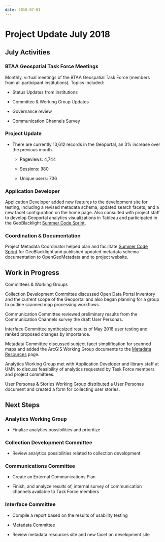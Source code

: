 ```yaml
---
date: 2018-07-01
---
```

# Project Update July 2018
<!-- more -->

## July Activities

### BTAA Geospatial Task Force Meetings

Monthly, virtual meetings of the BTAA Geospatial Task Force (members
from all participant institutions). Topics included:

-   Status Updates from institutions

-   Committee & Working Group Updates

-   Governance review

-   Communication Channels Survey

### Project Update

-   There are currently 13,612 records in the Geoportal, an 3% increase
    over the previous month.
    
    -   Pageviews: 4,744

    -   Sessions: 980

    -   Unique users: 736

### Application Developer

Application Developer added new features to the development site for
testing, including a revised metadata schema, updated search facets, and
a new facet configuration on the home page. Also consulted with project
staff to develop Geoportal analytics visualizations in Tableau and
participated in the GeoBlacklight [Summer Code
Sprint](https://github.com/geoblacklight/geoblacklight/projects/2).

### Coordination & Documentation

Project Metadata Coordinator helped plan and facilitate [Summer Code
Sprint](https://github.com/geoblacklight/geoblacklight/projects/2)
for GeoBlacklight and published updated metadata schema documentation to OpenGeoMetadata and to project website.

## Work in Progress

Committees & Working Groups

Collection Development Committee discussed Open Data Portal
Inventory and the current scope of the Geoportal and also began planning for a group to outline scanned map processing workflows.

Communication Committee reviewed preliminary results from the
Communication Channels survey the draft User Personas.

Interface Committee synthesized results of May 2018 user testing and ranked proposed changes by importance.

Metadata Committee discussed subject facet simplification for scanned
maps and added the ArcGIS Working Group documents to the [Metadata
Resources](http://z.umn.edu/geometadata) page.

Analytics Working Group met with Application Developer and library staff
at UMN to discuss feasibility of analytics requested by Task Force
members and project committees.

User Personas & Stories Working Group distributed a User Personas document and created a form for collecting user stories.

## Next Steps

### Analytics Working Group

-   Finalize analytics possibilities and prioritize

### Collection Development Committee

-   Review analytics possibilities related to collection development

### Communications Committee

-   Create an External Communications Plan

-   Finish, and analyze results of, internal survey of communication
    channels available to Task Force members

### Interface Committee

-   Compile a report based on the results of usability testing

-   Metadata Committee

-   Review metadata resources site and new facet on development site
